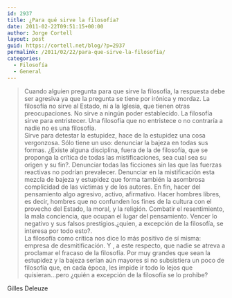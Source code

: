 ```yaml
---
id: 2937
title: ¿Para qué sirve la filosofía?
date: 2011-02-22T09:51:15+00:00
author: Jorge Cortell
layout: post
guid: https://cortell.net/blog/?p=2937
permalink: /2011/02/22/para-que-sirve-la-filosofia/
categories:
  - Filosofí­a
  - General
---
```

> <div>
>   Cuando alguien pregunta para que sirve la filosofía, la respuesta debe ser agresiva ya que la pregunta se tiene por irónica y mordaz. La filosofía no sirve al Estado, ni a la Iglesia, que tienen otras preocupaciones. No sirve a ningún poder establecido. La filosofía sirve para entristecer. Una filosofía que no entristece o no contraría a nadie no es una filosofía.
> </div>
> 
> <div>
>   Sirve para detestar la estupidez, hace de la estupidez una cosa vergonzosa. Sólo tiene un uso: denunciar la bajeza en todas sus formas. ¿Existe alguna disciplina, fuera de la de filosofía, que se proponga la crítica de todas las mistificaciones, sea cual sea su origen y su fin?. Denunciar todas las ficciones sin las que las fuerzas reactivas no podrían prevalecer. Denunciar en la mistificación esta mezcla de bajeza y estupidez que forma también la asombrosa complicidad de las víctimas y de los autores. En fin, hacer del pensamiento algo agresivo, activo, afirmativo. Hacer hombres libres, es decir, hombres que no confunden los fines de la cultura con el provecho del Estado, la moral, y la religión. Combatir el resentimiento, la mala conciencia, que ocupan el lugar del pensamiento. Vencer lo negativo y sus falsos prestigios.¿quien, a excepción de la filosofía, se interesa por todo esto?.
> </div>
> 
> <div>
>   La filosofía como crítica nos dice lo más positivo de sí misma: empresa de desmitificación. Y , a este respecto, que nadie se atreva a proclamar el fracaso de la filosofía. Por muy grandes que sean la estupidez y la bajeza serían aún mayores si no subsistiera un poco de filosofía que, en cada época, les impide ir todo lo lejos que quisieran...pero ¿quién a excepción de la filosofía se lo prohibe?
> </div>

<div>
  Gilles Deleuze
</div>